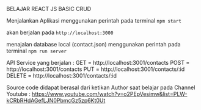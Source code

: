 BELAJAR REACT JS BASIC CRUD

Menjalankan Aplikasi menggunakan perintah pada terminal `npm start`

akan berjalan pada `http://localhost:3000`

menajalan database local (contact.json) menggunakan perintah pada terminal `npm run server`

API Service yang berjalan :
GET = http://localhost:3001/contacts
POST = http://localhost:3001/contacts
PUT = http://localhost:3001/contacts/:id
DELETE = http://localhost:3001/contacts/:id


Source code didapat berasal dari ketikan Author saat belajar pada Channel Youtube : https://www.youtube.com/watch?v=o2PEpVesimw&list=PLW-kCRbRHdAGefLJN0PbmcGz5zp6Kt0Ut



